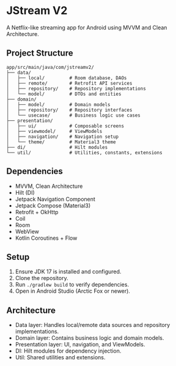 # JStream V2

A Netflix-like streaming app for Android using MVVM and Clean Architecture.

## Project Structure
```
app/src/main/java/com/jstreamv2/
├── data/
│   ├── local/         # Room database, DAOs
│   ├── remote/        # Retrofit API services
│   ├── repository/    # Repository implementations
│   └── model/         # DTOs and entities
├── domain/
│   ├── model/         # Domain models
│   ├── repository/    # Repository interfaces
│   └── usecase/       # Business logic use cases
├── presentation/
│   ├── ui/            # Composable screens
│   ├── viewmodel/     # ViewModels
│   ├── navigation/    # Navigation setup
│   └── theme/         # Material3 theme
├── di/                # Hilt modules
└── util/              # Utilities, constants, extensions
```

## Dependencies
- MVVM, Clean Architecture
- Hilt (DI)
- Jetpack Navigation Component
- Jetpack Compose (Material3)
- Retrofit + OkHttp
- Coil
- Room
- WebView
- Kotlin Coroutines + Flow

## Setup
1. Ensure JDK 17 is installed and configured.
2. Clone the repository.
3. Run `./gradlew build` to verify dependencies.
4. Open in Android Studio (Arctic Fox or newer).

## Architecture
- Data layer: Handles local/remote data sources and repository implementations.
- Domain layer: Contains business logic and domain models.
- Presentation layer: UI, navigation, and ViewModels.
- DI: Hilt modules for dependency injection.
- Util: Shared utilities and extensions.
